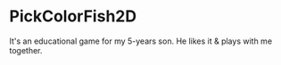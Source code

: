 # PickColorFish2D
It's an educational game for my 5-years son. He likes it &amp; plays with me together.
